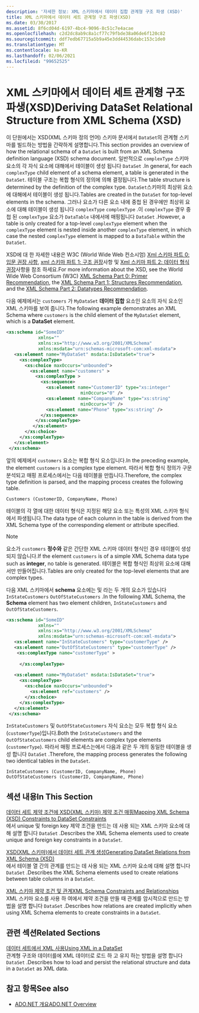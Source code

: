 ```yaml
---
description: '자세한 정보: XML 스키마에서 데이터 집합 관계형 구조 파생 (XSD)'
title: XML 스키마에서 데이터 세트 관계형 구조 파생(XSD)
ms.date: 03/30/2017
ms.assetid: 8f6cd04d-6197-4bc4-9096-8c51c7e4acae
ms.openlocfilehash: c2d2dc8ab9c8a1cf77c79fbde38a06de6f120c82
ms.sourcegitcommit: ddf7edb67715a5b9a45e3dd44536dabc153c1de0
ms.translationtype: MT
ms.contentlocale: ko-KR
ms.lasthandoff: 02/06/2021
ms.locfileid: "99652525"
---
```

# <a name="deriving-dataset-relational-structure-from-xml-schema-xsd"></a><span data-ttu-id="26b00-103">XML 스키마에서 데이터 세트 관계형 구조 파생(XSD)</span><span class="sxs-lookup"><span data-stu-id="26b00-103">Deriving DataSet Relational Structure from XML Schema (XSD)</span></span>

<span data-ttu-id="26b00-104">이 단원에서는 XSD(XML 스키마 정의 언어) 스키마 문서에서 `DataSet`의 관계형 스키마를 빌드하는 방법을 간략하게 설명합니다.</span><span class="sxs-lookup"><span data-stu-id="26b00-104">This section provides an overview of how the relational schema of a `DataSet` is built from an XML Schema definition language (XSD) schema document.</span></span> <span data-ttu-id="26b00-105">일반적으로 `complexType` 스키마 요소의 각 자식 요소에 대해에서 테이블이 생성 됩니다 `DataSet` .</span><span class="sxs-lookup"><span data-stu-id="26b00-105">In general, for each `complexType` child element of a schema element, a table is generated in the `DataSet`.</span></span> <span data-ttu-id="26b00-106">테이블 구조는 복합 형식의 정의에 의해 결정됩니다.</span><span class="sxs-lookup"><span data-stu-id="26b00-106">The table structure is determined by the definition of the complex type.</span></span> <span data-ttu-id="26b00-107">`DataSet`스키마의 최상위 요소에 대해에서 테이블이 생성 됩니다.</span><span class="sxs-lookup"><span data-stu-id="26b00-107">Tables are created in the `DataSet` for top-level elements in the schema.</span></span> <span data-ttu-id="26b00-108">그러나 요소가 다른 요소 내에 중첩 된 경우에만 최상위 요소에 대해 테이블이 생성 됩니다 `complexType` `complexType` .이 `complexType` 경우 중첩 된 `complexType` 요소가 `DataTable` 내에서에 매핑됩니다 `DataSet` .</span><span class="sxs-lookup"><span data-stu-id="26b00-108">However, a table is only created for a top-level `complexType` element when the `complexType` element is nested inside another `complexType` element, in which case the nested `complexType` element is mapped to a `DataTable` within the `DataSet`.</span></span>  
  
 <span data-ttu-id="26b00-109">XSD에 대 한 자세한 내용은 W3C (World Wide Web 컨소시엄) [Xml 스키마 파트 0: 입문 권장 사항](https://www.w3.org/TR/xmlschema-0/), [xml 스키마 파트 1: 구조 권장](https://www.w3.org/TR/xmlschema-1/)사항 및 [Xml 스키마 파트 2: 데이터 형식 권장](https://www.w3.org/TR/xmlschema-2/)사항을 참조 하세요.</span><span class="sxs-lookup"><span data-stu-id="26b00-109">For more information about the XSD, see the World Wide Web Consortium (W3C) [XML Schema Part 0: Primer Recommendation](https://www.w3.org/TR/xmlschema-0/), the [XML Schema Part 1: Structures Recommendation](https://www.w3.org/TR/xmlschema-1/), and the [XML Schema Part 2: Datatypes Recommendation](https://www.w3.org/TR/xmlschema-2/).</span></span>  
  
 <span data-ttu-id="26b00-110">다음 예제에서는 `customers` 가 `MyDataSet` **데이터 집합** 요소인 요소의 자식 요소인 XML 스키마를 보여 줍니다.</span><span class="sxs-lookup"><span data-stu-id="26b00-110">The following example demonstrates an XML Schema where `customers` is the child element of the `MyDataSet` element, which is a **DataSet** element.</span></span>  
  
```xml  
<xs:schema id="SomeID"
            xmlns=""
            xmlns:xs="http://www.w3.org/2001/XMLSchema"
            xmlns:msdata="urn:schemas-microsoft-com:xml-msdata">  
   <xs:element name="MyDataSet" msdata:IsDataSet="true">  
     <xs:complexType>  
       <xs:choice maxOccurs="unbounded">  
         <xs:element name="customers" >
           <xs:complexType >  
             <xs:sequence>  
               <xs:element name="CustomerID" type="xs:integer"
                            minOccurs="0" />  
               <xs:element name="CompanyName" type="xs:string"
                            minOccurs="0" />  
               <xs:element name="Phone" type="xs:string" />  
             </xs:sequence>  
           </xs:complexType>  
          </xs:element>  
       </xs:choice>  
     </xs:complexType>  
   </xs:element>  
 </xs:schema>  
```  
  
 <span data-ttu-id="26b00-111">앞의 예제에서 `customers` 요소는 복합 형식 요소입니다.</span><span class="sxs-lookup"><span data-stu-id="26b00-111">In the preceding example, the element `customers` is a complex type element.</span></span> <span data-ttu-id="26b00-112">따라서 복합 형식 정의가 구문 분석되고 매핑 프로세스에서는 다음 테이블을 만듭니다.</span><span class="sxs-lookup"><span data-stu-id="26b00-112">Therefore, the complex type definition is parsed, and the mapping process creates the following table.</span></span>  
  
```text  
Customers (CustomerID, CompanyName, Phone)  
```  
  
 <span data-ttu-id="26b00-113">테이블의 각 열에 대한 데이터 형식은 지정된 해당 요소 또는 특성의 XML 스키마 형식에서 파생됩니다.</span><span class="sxs-lookup"><span data-stu-id="26b00-113">The data type of each column in the table is derived from the XML Schema type of the corresponding element or attribute specified.</span></span>  
  
> [!NOTE]
> <span data-ttu-id="26b00-114">요소가 `customers` **정수와** 같은 간단한 XML 스키마 데이터 형식인 경우 테이블이 생성 되지 않습니다.</span><span class="sxs-lookup"><span data-stu-id="26b00-114">If the element `customers` is of a simple XML Schema data type such as **integer**, no table is generated.</span></span> <span data-ttu-id="26b00-115">테이블은 복합 형식인 최상위 요소에 대해서만 만들어집니다.</span><span class="sxs-lookup"><span data-stu-id="26b00-115">Tables are only created for the top-level elements that are complex types.</span></span>  
  
 <span data-ttu-id="26b00-116">다음 XML 스키마에서 **schema** 요소에는 및 라는 두 개의 요소가 있습니다 `InStateCustomers` `OutOfStateCustomers` .</span><span class="sxs-lookup"><span data-stu-id="26b00-116">In the following XML Schema, the **Schema** element has two element children, `InStateCustomers` and `OutOfStateCustomers`.</span></span>  
  
```xml  
<xs:schema id="SomeID"
            xmlns=""
            xmlns:xs="http://www.w3.org/2001/XMLSchema"
            xmlns:msdata="urn:schemas-microsoft-com:xml-msdata">  
   <xs:element name="InStateCustomers" type="customerType" />  
   <xs:element name="OutOfStateCustomers" type="customerType" />  
    <xs:complexType name="customerType" >  
  
     </xs:complexType>  
  
   <xs:element name="MyDataSet" msdata:IsDataSet="true">  
     <xs:complexType>  
       <xs:choice maxOccurs="unbounded">  
         <xs:element ref="customers" />  
       </xs:choice>  
     </xs:complexType>  
   </xs:element>  
 </xs:schema>  
```  
  
 <span data-ttu-id="26b00-117">`InStateCustomers` 및 `OutOfStateCustomers` 자식 요소는 모두 복합 형식 요소(`customerType`)입니다.</span><span class="sxs-lookup"><span data-stu-id="26b00-117">Both the `InStateCustomers` and the `OutOfStateCustomers` child elements are complex type elements (`customerType`).</span></span> <span data-ttu-id="26b00-118">따라서 매핑 프로세스는에서 다음과 같은 두 개의 동일한 테이블을 생성 합니다 `DataSet` .</span><span class="sxs-lookup"><span data-stu-id="26b00-118">Therefore, the mapping process generates the following two identical tables in the `DataSet`.</span></span>  
  
```text  
InStateCustomers (CustomerID, CompanyName, Phone)  
OutOfStateCustomers (CustomerID, CompanyName, Phone)  
```  
  
## <a name="in-this-section"></a><span data-ttu-id="26b00-119">섹션 내용</span><span class="sxs-lookup"><span data-stu-id="26b00-119">In This Section</span></span>  

 [<span data-ttu-id="26b00-120">데이터 세트 제약 조건에 XSD(XML 스키마) 제약 조건 매핑</span><span class="sxs-lookup"><span data-stu-id="26b00-120">Mapping XML Schema (XSD) Constraints to DataSet Constraints</span></span>](mapping-xml-schema-xsd-constraints-to-dataset-constraints.md)  
 <span data-ttu-id="26b00-121">에서 unique 및 foreign key 제약 조건을 만드는 데 사용 되는 XML 스키마 요소에 대해 설명 합니다 `DataSet` .</span><span class="sxs-lookup"><span data-stu-id="26b00-121">Describes the XML Schema elements used to create unique and foreign key constraints in a `DataSet`.</span></span>  
  
 [<span data-ttu-id="26b00-122">XSD(XML 스키마)에서 데이터 세트 관계 생성</span><span class="sxs-lookup"><span data-stu-id="26b00-122">Generating DataSet Relations from XML Schema (XSD)</span></span>](generating-dataset-relations-from-xml-schema-xsd.md)  
 <span data-ttu-id="26b00-123">에서 테이블 열 간의 관계를 만드는 데 사용 되는 XML 스키마 요소에 대해 설명 합니다 `DataSet` .</span><span class="sxs-lookup"><span data-stu-id="26b00-123">Describes the XML Schema elements used to create relations between table columns in a `DataSet`.</span></span>  
  
 [<span data-ttu-id="26b00-124">XML 스키마 제약 조건 및 관계</span><span class="sxs-lookup"><span data-stu-id="26b00-124">XML Schema Constraints and Relationships</span></span>](xml-schema-constraints-and-relationships.md)  
 <span data-ttu-id="26b00-125">XML 스키마 요소를 사용 하 여에서 제약 조건을 만들 때 관계를 암시적으로 만드는 방법을 설명 합니다 `DataSet` .</span><span class="sxs-lookup"><span data-stu-id="26b00-125">Describes how relations are created implicitly when using XML Schema elements to create constraints in a `DataSet`.</span></span>  
  
## <a name="related-sections"></a><span data-ttu-id="26b00-126">관련 섹션</span><span class="sxs-lookup"><span data-stu-id="26b00-126">Related Sections</span></span>  

 [<span data-ttu-id="26b00-127">데이터 세트에서 XML 사용</span><span class="sxs-lookup"><span data-stu-id="26b00-127">Using XML in a DataSet</span></span>](using-xml-in-a-dataset.md)  
 <span data-ttu-id="26b00-128">관계형 구조와 데이터를에 XML 데이터로 로드 하 고 유지 하는 방법을 설명 합니다 `DataSet` .</span><span class="sxs-lookup"><span data-stu-id="26b00-128">Describes how to load and persist the relational structure and data in a `DataSet` as XML data.</span></span>  
  
## <a name="see-also"></a><span data-ttu-id="26b00-129">참고 항목</span><span class="sxs-lookup"><span data-stu-id="26b00-129">See also</span></span>

- [<span data-ttu-id="26b00-130">ADO.NET 개요</span><span class="sxs-lookup"><span data-stu-id="26b00-130">ADO.NET Overview</span></span>](../ado-net-overview.md)
